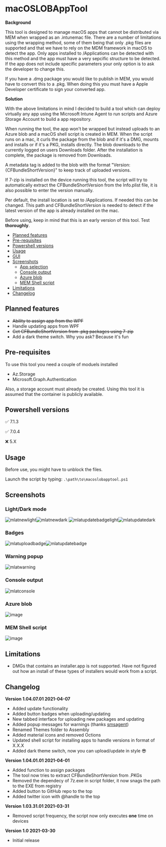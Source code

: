 # macOSLOBAppTool
**Background**

This tool is designed to manage macOS apps that cannot be distributed via MEM when wrapped as an .intunemac file. There are a number of limitations using the wrapping method, some of them being that only .pkg files are supported and that we have to rely on the MDM framework in macOS to detect the app. Only apps installed to /Applications can be detected with this method and the app must have a very sepcific structure to be detected. If the app does not include specific parameters your only option is to ask the developer to change this.

If you have a .dmg package you would like to publish in MEM, you would have to convert this to a .pkg. When doing this you must have a Apple Developer certificate to sign your converted app.

**Solution**

With the above limitations in mind I decided to build a tool which can deploy virtually any app using the Microsoft Intune Agent to run scripts and Azure Storage Account to build a app repository.

When running the tool, the app won't be wrapped but instead uploads to an Azure blob and a macOS shell script is created in MEM. When the script runs on a mac, it curls the package from the blob and if it's a DMG, mounts and installs or if it's a PKG, installs directly. The blob downloads to the currently logged on users Downloads folder. After the installation is complete, the package is removed from Downloads.

A metadata tag is added to the blob with the format "Version: {CFBundleShortVersion}" to keep track of uploaded versions.

If 7-zip is installed on the device running this tool, the script will try to automatically extract the CFBundleShortVersion
from the Info.plist file, it is also possible to enter the version manually.

Per default, the install location is set to /Applications. If needed this can be changed. This path and CFBundleShortVersion is needed to detect if
the latest version of the app is already installed on the mac.

Before using, keep in mind that this is an early version of this tool. Test **thoroughly**.

- [Planned features](#planned-features)
- [Pre-requisites](#pre-requisites)
- [Powershell versions](#powershell-versions)
- [Usage](#usage)
- [GUI](#gui)
- [Screenshots](#screenshots)
  * [App selection](#app-selection)
  * [Console output](#console-output)
  * [Azure blob](#azure-blob)
  * [MEM Shell script](#mem-shell-script)
- [Limitations](#limitations)
- [Changelog](#changelog)

## Planned features
- ~~Ability to assign app from the WPF~~
- Handle updating apps from WPF
- ~~Get CFBundleShortVersion from .pkg packages using 7-zip~~
- Add a dark theme switch. Why you ask? Because it's fun

## Pre-requisites
To use this tool you need a couple of moduels installed
- Az.Storage
- Microsoft.Graph.Authentication

Also, a storage account must already be created. Using this tool it is assumed that the container is publicly available.

## Powershell versions
:white_check_mark: 7.1.3

:white_check_mark: 7.0.4

:x: 5.X

## Usage
Before use, you might have to unblock the files.

Launch the script by typing:
```.\path\to\macoslobapptool.ps1```

## Screenshots
### Light/Dark mode
![mlatnewlight](https://user-images.githubusercontent.com/78877636/113880302-a9e57d80-97bb-11eb-9874-b5c690aff774.png)![mlatnewdark](https://user-images.githubusercontent.com/78877636/113880345-b4a01280-97bb-11eb-87bb-3ce2f1c2b828.png)
![mlatupdatebadgelight](https://user-images.githubusercontent.com/78877636/113880666-f92bae00-97bb-11eb-98bc-e38d6f69e789.png)![mlatupdatedark](https://user-images.githubusercontent.com/78877636/113880700-fdf06200-97bb-11eb-9ee2-069902bc6dcf.png)
### Badges
![mlatuploadbadge](https://user-images.githubusercontent.com/78877636/113881134-6fc8ab80-97bc-11eb-884d-64b36469337a.png)![mlatupdatebadge](https://user-images.githubusercontent.com/78877636/113881148-748d5f80-97bc-11eb-9c4d-44e988ecd375.png)
### Warning popup
![mlatwarning](https://user-images.githubusercontent.com/78877636/113881202-840ca880-97bc-11eb-8ec5-db85c69d4c76.png)
### Console output
![mlatconsole](https://user-images.githubusercontent.com/78877636/113880740-0779ca00-97bc-11eb-9c2d-da0a71d53563.png)
### Azure blob
![image](https://user-images.githubusercontent.com/78877636/113022390-d75f7500-9184-11eb-8f2f-9dff4403213a.png)
### MEM Shell script
![image](https://user-images.githubusercontent.com/78877636/113022608-12fa3f00-9185-11eb-973e-99f7f4df46e0.png)

## Limitations
- DMGs that contains an installer.app is not supported. Have not figured out how an install of these types of installers would work from a script.

## Changelog
**Version 1.04.07.01 2021-04-07**
- Added update functionality
- Added button badges when uploading/updating
- New tabbed interface for uploading new packages and updating
- Added popup messages for warnings (thanks [smsagent](https://smsagent.wordpress.com/2017/08/24/a-customisable-wpf-messagebox-for-powershell/))
- Renamed Themes folder to Assembly
- Added material icons and removed Octions
- Updated shell script for installing apps to handle versions in format of X.X.X
- Added dark theme switch, now you can upload/update in style 😎

**Version 1.04.01.01 2021-04-01**
- Added function to assign packages
- The tool now tries to extract CFBundleShortVersion from .PKGs
- Removed the dependecy of 7z.exe in script folder, it now snags the path to the EXE from registry
- Added button to GitHub repo to the top
- Added twitter icon with @handle to the top

**Version 1.03.31.01 2021-03-31**
- Removed script frequency, the script now only executes **one** time on devices

**Version 1.0 2021-03-30**
- Initial release
